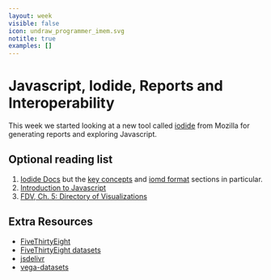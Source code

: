 ```yaml
---
layout: week
visible: false
icon: undraw_programmer_imem.svg
notitle: true
examples: []
---
```


# Javascript, Iodide, Reports and Interoperability

This week we started looking at a new tool called [iodide](https://iodide.io) from Mozilla for generating reports and exploring Javascript.

## Optional reading list

 1. [Iodide Docs](https://alpha.iodide.io/) but the [key concepts](https://iodide-project.github.io/docs/key_concepts/) and [iomd format](https://iodide-project.github.io/docs/iomd/) sections in particular.
 2. [Introduction to Javascript](https://www.codecademy.com/learn/introduction-to-javascript)
 3. [FDV, Ch. 5: Directory of Visualizations](https://serialmentor.com/dataviz/directory-of-visualizations.html)

## Extra Resources

 * [FiveThirtyEight](https://fivethirtyeight.com/)
 * [FiveThirtyEight datasets](https://github.com/fivethirtyeight/data)
 * [jsdelivr](https://www.jsdelivr.com/)
 * [vega-datasets](https://github.com/vega/vega-datasets/tree/master/data)
